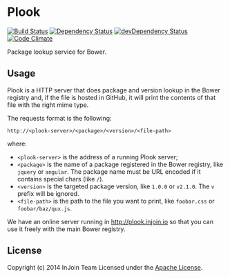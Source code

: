 # Plook
[![Build Status](http://img.shields.io/travis/injoin/plook.svg?branch=master&style=flat-square)](https://travis-ci.org/injoin/plook)
[![Dependency Status](http://img.shields.io/david/injoin/plook.svg?style=flat-square)](https://david-dm.org/injoin/plook)
[![devDependency Status](http://img.shields.io/david/dev/injoin/plook.svg?style=flat-square)](https://david-dm.org/injoin/plook#info=devDependencies)
[![Code Climate](http://img.shields.io/codeclimate/github/injoin/plook.svg?style=flat-square)](https://codeclimate.com/github/injoin/plook)

Package lookup service for Bower.

## Usage
Plook is a HTTP server that does package and version lookup in the Bower registry and, if the file
is hosted in GitHub, it will print the contents of that file with the right mime type.

The requests format is the following:

```
http://<plook-server>/<package>/<version>/<file-path>
```

where:  
- `<plook-server>` is the address of a running Plook server;
- `<package>` is the name of a package registered in the Bower registry, like `jquery` or `angular`.
  The package name must be URL encoded if it contains special chars (like `/`).
- `<version>` is the targeted package version, like `1.0.0` or `v2.1.0`. The `v` prefix will be
  ignored.
- `<file-path>` is the path to the file you want to print, like `foobar.css` or `foobar/baz/qux.js`.

We have an online server running in http://plook.injoin.io so that you can use it freely with the
main Bower registry.

## License
Copyright (c) 2014 InJoin Team Licensed under the [Apache License](LICENSE).
